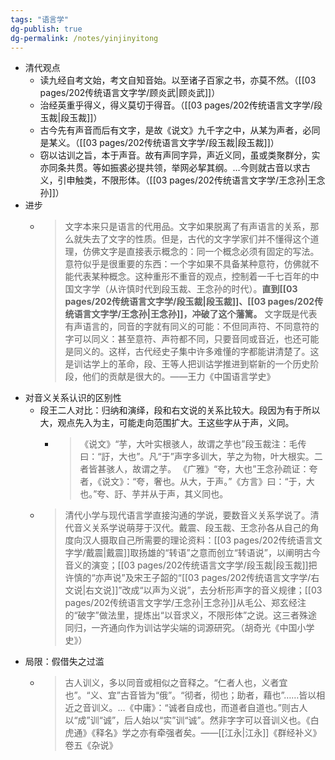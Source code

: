 ```yaml
---
tags: "语言学"
dg-publish: true
dg-permalink: /notes/yinjinyitong
---
```

- 清代观点
	- 读九经自考文始，考文自知音始。以至诸子百家之书，亦莫不然。（[[03 pages/202传统语言文字学/顾炎武\|顾炎武]]）
	- 治经英重乎得义，得义莫切于得音。（[[03 pages/202传统语言文字学/段玉裁\|段玉裁]]）
	- 古今先有声音而后有文字，是故《说文》九千字之中，从某为声者，必同是某义。（[[03 pages/202传统语言文字学/段玉裁\|段玉裁]]）
	- 窃以诂训之旨，本于声音。故有声同字异，声近义同，虽或类聚群分，实亦同条共贯。等如振裘必提共领，举网必挈其纲。…今则就古音以求古义，引申触类，不限形体。（[[03 pages/202传统语言文字学/王念孙\|王念孙]]）
- 进步
	- > 文字本来只是语言的代用品。文字如果脱离了有声语言的关系，那么就失去了文字的性质。但是，古代的文字学家们并不懂得这个道理，仿佛文字是直接表示概念的：同一个概念必须有固定的写法。意符似乎是很重要的东西：一个字如果不具备某种意符，仿佛就不能代表某种概念。这种重形不重音的观点，控制着一千七百年的中国文字学（从许慎时代到段玉裁、王念孙的时代）。**直到[[03 pages/202传统语言文字学/段玉裁\|段玉裁]]、[[03 pages/202传统语言文字学/王念孙\|王念孙]]，冲破了这个藩篱。** 文字既是代表有声语言的，同音的字就有同义的可能：不但同声符、不同意符的字可以同义：甚至意符、声符都不同，只要音同或音近，也还可能是同义的。这样，古代经史子集中许多难懂的字都能讲清楚了。这是训诂学上的革命，段、王等人把训诂学推进到崭新的一个历史阶段，他们的贡献是很大的。——王力《中国语言学史》​
- 对音义关系认识的区别性
	- 段王二人对比：归纳和演绎，段和右文说的关系比较大。段因为有于所以大，观点先入为主，可能走向范围扩大。王这些字从于声，义同。​
		- > 《说文》“芋，大叶实根骇人，故谓之芋也”段玉裁注：毛传曰：“訏，大也”。凡“于”声字多训大，芋之为物，叶大根实。二者皆甚骇人，故谓之芋。
		  《广雅》“夸，大也”王念孙疏证：夸者，《说文》：“夸，奢也。从大，于声。”《方言》曰：“于，大也。”夸、訏、芋并从于声，其义同也。
	- >清代小学与现代语言学直接沟通的学说，要数音义关系学说了。清代音义关系学说萌芽于汉代。戴震、段玉裁、王念孙各从自己的角度向汉人摄取自己所需要的理论资料：[[03 pages/202传统语言文字学/戴震\|戴震]]取扬雄的“转语”之意而创立“转语说”，以阐明古今音义的演变；[[03 pages/202传统语言文字学/段玉裁\|段玉裁]]把许慎的“亦声说”及宋王子韶的“[[03 pages/202传统语言文字学/右文说\|右文说]]”改成“以声为义说”，去分析形声字的音义规律；[[03 pages/202传统语言文字学/王念孙\|王念孙]]从毛公、郑玄经注的“破字”做法里，提炼出“以音求义，不限形体”之说。这三者殊途同归，一齐通向作为训诂学尖端的词源研究。（胡奇光《中国小学史》）
- 局限：假借失之过滥
	- > 古人训义，多以同音或相似之音释之。“仁者人也，义者宜也”。“义、宜”古音皆为“俄”。“彻者，彻也；助者，藉也”……皆以相近之音训义。…《中庸》：“诚者自成也，而道者自道也。”则古人以“成”训“诚”，后人始以“实”训“诚”。然非字字可以音训义也。《白虎通》《释名》学之亦有牵强者矣。——[[江永\|江永]]《群经补义》卷五《杂说》